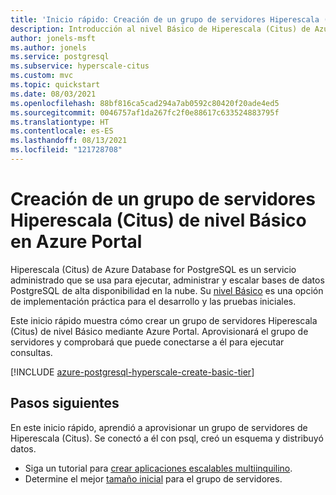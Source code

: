 ```yaml
---
title: 'Inicio rápido: Creación de un grupo de servidores Hiperescala (Citus) de nivel Básico: Azure Database for PostgreSQL'
description: Introducción al nivel Básico de Hiperescala (Citus) de Azure Database for PostgreSQL.
author: jonels-msft
ms.author: jonels
ms.service: postgresql
ms.subservice: hyperscale-citus
ms.custom: mvc
ms.topic: quickstart
ms.date: 08/03/2021
ms.openlocfilehash: 88bf816ca5cad294a7ab0592c80420f20ade4ed5
ms.sourcegitcommit: 0046757af1da267fc2f0e88617c633524883795f
ms.translationtype: HT
ms.contentlocale: es-ES
ms.lasthandoff: 08/13/2021
ms.locfileid: "121728708"
---
```

# <a name="create-a-hyperscale-citus-basic-tier-server-group-in-the-azure-portal"></a>Creación de un grupo de servidores Hiperescala (Citus) de nivel Básico en Azure Portal

Hiperescala (Citus) de Azure Database for PostgreSQL es un servicio administrado que se usa para ejecutar, administrar y escalar bases de datos PostgreSQL de alta disponibilidad en la nube. Su [nivel Básico](concepts-hyperscale-tiers.md) es una opción de implementación práctica para el desarrollo y las pruebas iniciales.

Este inicio rápido muestra cómo crear un grupo de servidores Hiperescala (Citus) de nivel Básico mediante Azure Portal. Aprovisionará el grupo de servidores y comprobará que puede conectarse a él para ejecutar consultas.

[!INCLUDE [azure-postgresql-hyperscale-create-basic-tier](../../includes/azure-postgresql-hyperscale-create-basic-tier.md)]

## <a name="next-steps"></a>Pasos siguientes

En este inicio rápido, aprendió a aprovisionar un grupo de servidores de Hiperescala (Citus). Se conectó a él con psql, creó un esquema y distribuyó datos.

- Siga un tutorial para [crear aplicaciones escalables multiinquilino](./tutorial-design-database-hyperscale-multi-tenant.md).
- Determine el mejor [tamaño inicial](howto-hyperscale-scale-initial.md) para el grupo de servidores.
